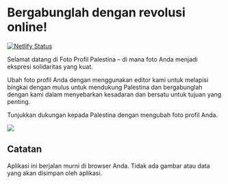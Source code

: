 # Bergabunglah dengan revolusi online!

[![Netlify Status](https://api.netlify.com/api/v1/badges/d8ada430-5791-4c53-8ac4-d266eb8ea21b/deploy-status)](https://app.netlify.com/sites/savegazza/deploys)

Selamat datang di Foto Profil Palestina – di mana foto Anda menjadi ekspresi solidaritas yang kuat.

Ubah foto profil Anda dengan menggunakan editor kami untuk melapisi bingkai dengan mulus untuk mendukung Palestina dan bergabunglah dengan kami dalam menyebarkan kesadaran dan bersatu untuk tujuan yang penting.

Tunjukkan dukungan kepada Palestina dengan mengubah foto profil Anda.

<img src="https://savegazza.netlify.app/img/og.png">

## Catatan

Aplikasi ini berjalan murni di browser Anda. Tidak ada gambar atau data yang akan disimpan oleh aplikasi.
